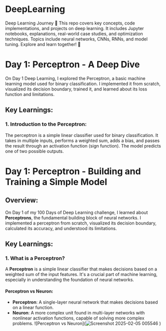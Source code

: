 # DeepLearning
Deep Learning Journey 🚀 This repo covers key concepts, code implementations, and projects on deep learning. It includes Jupyter notebooks, explanations, real-world case studies, and optimization techniques. Topics include neural networks, CNNs, RNNs, and model tuning. Explore and learn together! 🚀
# Day 1: Perceptron - A Deep Dive
On Day 1 Deep Learning, I explored the Perceptron, a basic machine learning model used for binary classification. I implemented it from scratch, visualized its decision boundary, trained it, and learned about its loss function and limitations.
## Key Learnings:
### 1. **Introduction to the Perceptron:**
The perceptron is a simple linear classifier used for binary classification. It takes in multiple inputs, performs a weighted sum, adds a bias, and passes the result through an activation function (sign function). The model predicts one of two possible outputs.

# Day 1: Perceptron - Building and Training a Simple Model

## Overview:
On Day 1 of my 100 Days of Deep Learning challenge, I learned about **Perceptrons**, the fundamental building block of neural networks. I implemented a perceptron from scratch, visualized its decision boundary, calculated its accuracy, and understood its limitations.

## Key Learnings:

### 1. **What is a Perceptron?**
   A **Perceptron** is a simple linear classifier that makes decisions based on a weighted sum of the input features. It's a crucial part of machine learning, especially in understanding the foundation of neural networks.

#### Perceptron vs Neuron:
- **Perceptron**: A single-layer neural network that makes decisions based on a linear function.
- **Neuron**: A more complex unit found in multi-layer networks with nonlinear activation functions, capable of solving more complex problems.
![Perceptron vs Neuron](![Screenshot 2025-02-05 005546](https://github.com/user-attachments/assets/279836e5-f572-4a75-8ffa-1b7b56040858)
)  

